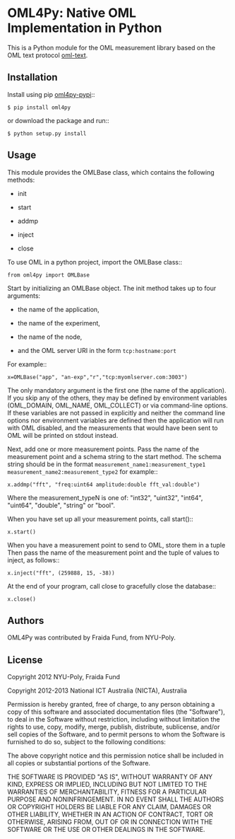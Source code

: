 OML4Py: Native OML Implementation in Python
===========================================

This is a Python module for the OML measurement library based on the OML text
protocol [oml-text].


Installation
------------

Install using pip [oml4py-pypi]::

    $ pip install oml4py

or download the package and run::

    $ python setup.py install


Usage
-----

This module provides the OMLBase class, which contains the following methods:

* init

* start

* addmp

* inject

* close

To use OML in a python project, import the OMLBase class::

    from oml4py import OMLBase

Start by initializing an OMLBase object. The init method takes up to four
arguments:

* the name of the application,

* the name of the experiment,

* the name of the node,

* and the OML server URI in the form ``tcp:hostname:port``


For example::

    x=OMLBase("app", "an-exp","r","tcp:myomlserver.com:3003")

The only mandatory argument is the first one (the name of the
application).  If you skip any of the others, they may be defined by
environment variables (OML_DOMAIN, OML_NAME, OML_COLLECT) or via
command-line options. If these variables are not passed in explicitly
and neither the command line options nor environment variables are
defined then the application will run with OML disabled, and the
measurements that would have been sent to OML will be printed on
stdout instead.

Next, add one or more measurement points. Pass the name of the measurement
point and a schema string to the start method. The schema string should
be in the format
``measurement_name1:measurement_type1 measurement_name2:measurement_type2``
for example::

    x.addmp("fft", "freq:uint64 amplitude:double fft_val:double")

Where the measurement_typeN is one of: "int32", "uint32", "int64",
"uint64", "double", "string" or "bool".

When you have set up all your measurement points, call start()::

    x.start()

When you have a measurement point to send to OML, store them in a
tuple Then pass the name of the measurement point and the tuple of
values to inject, as follows::

    x.inject("fft", (259888, 15, -38))

At the end of your program, call close to gracefully close the database::

    x.close()


Authors
-------

OML4Py was contributed by Fraida Fund, from NYU-Poly.


License
-------

Copyright 2012 NYU-Poly, Fraida Fund

Copyright 2012-2013 National ICT Australia (NICTA), Australia

Permission is hereby granted, free of charge, to any person obtaining a copy
of this software and associated documentation files (the "Software"), to deal
in the Software without restriction, including without limitation the rights
to use, copy, modify, merge, publish, distribute, sublicense, and/or sell
copies of the Software, and to permit persons to whom the Software is
furnished to do so, subject to the following conditions:

The above copyright notice and this permission notice shall be included in
all copies or substantial portions of the Software.

THE SOFTWARE IS PROVIDED "AS IS", WITHOUT WARRANTY OF ANY KIND, EXPRESS OR
IMPLIED, INCLUDING BUT NOT LIMITED TO THE WARRANTIES OF MERCHANTABILITY,
FITNESS FOR A PARTICULAR PURPOSE AND NONINFRINGEMENT.  IN NO EVENT SHALL THE
AUTHORS OR COPYRIGHT HOLDERS BE LIABLE FOR ANY CLAIM, DAMAGES OR OTHER
LIABILITY, WHETHER IN AN ACTION OF CONTRACT, TORT OR OTHERWISE, ARISING FROM,
OUT OF OR IN CONNECTION WITH THE SOFTWARE OR THE USE OR OTHER DEALINGS IN
THE SOFTWARE.

[oml-text]: http://oml.mytestbed.net/projects/oml/wiki/Description_of_Text_protocol
[oml4py-pypi]: http://pypi.python.org/pypi/oml4py/
